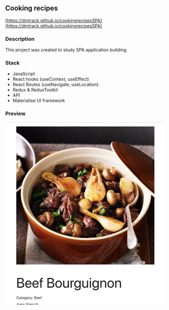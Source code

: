 
## Cooking recipes
[https://dmtrack.github.io/cookingrecipesSPA](https://dmtrack.github.io/cookingrecipesSPA)

### Description
This project was created to study SPA application building. 

### Stack
+ JavaScript
+ React hooks (useContext, useEffect)
+ React Routes (useNavigate, useLocation)
+ Redux & ReduxToolkit
+ API 
+ Materialise UI framework

### Preview

![Preview](public/cookingRecipesSPA.png)
